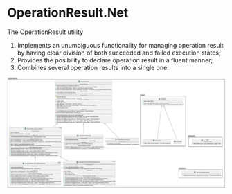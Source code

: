 # OperationResult.Net

The OperationResult utility
1. Implements an unumbiguous functionality for managing operation result by having clear division of both succeeded and failed execution states;
2. Provides the posibility to declare operation result in a fluent manner;
3. Combines several operation results into a single one.

![General picture](https://raw.githubusercontent.com/VladGanuscheak/OperationResult.Net/documentation/OperationResult_adjusted.svg)
